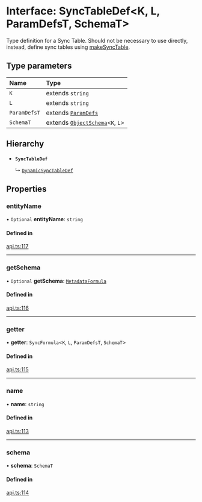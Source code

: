 # Interface: SyncTableDef<K, L, ParamDefsT, SchemaT\>

Type definition for a Sync Table. Should not be necessary to use directly,
instead, define sync tables using [makeSyncTable](../functions/makeSyncTable.md).

## Type parameters

| Name | Type |
| :------ | :------ |
| `K` | extends `string` |
| `L` | extends `string` |
| `ParamDefsT` | extends [`ParamDefs`](../types/ParamDefs.md) |
| `SchemaT` | extends [`ObjectSchema`](ObjectSchema.md)<`K`, `L`\> |

## Hierarchy

- **`SyncTableDef`**

  ↳ [`DynamicSyncTableDef`](DynamicSyncTableDef.md)

## Properties

### entityName

• `Optional` **entityName**: `string`

#### Defined in

[api.ts:117](https://github.com/coda/packs-sdk/blob/main/api.ts#L117)

___

### getSchema

• `Optional` **getSchema**: [`MetadataFormula`](../types/MetadataFormula.md)

#### Defined in

[api.ts:116](https://github.com/coda/packs-sdk/blob/main/api.ts#L116)

___

### getter

• **getter**: `SyncFormula`<`K`, `L`, `ParamDefsT`, `SchemaT`\>

#### Defined in

[api.ts:115](https://github.com/coda/packs-sdk/blob/main/api.ts#L115)

___

### name

• **name**: `string`

#### Defined in

[api.ts:113](https://github.com/coda/packs-sdk/blob/main/api.ts#L113)

___

### schema

• **schema**: `SchemaT`

#### Defined in

[api.ts:114](https://github.com/coda/packs-sdk/blob/main/api.ts#L114)
